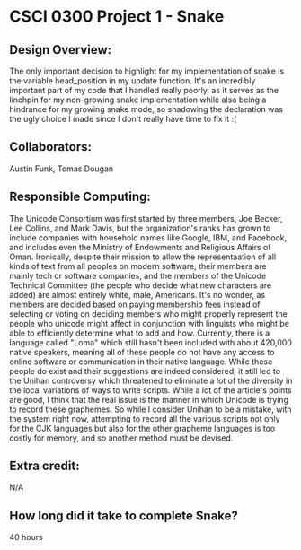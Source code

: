CSCI 0300 Project 1 - Snake
===========================

## Design Overview:
The only important decision to highlight for my implementation of snake is the variable head_position in my update function. It's an incredibly important part of my code that I handled really poorly, as it serves as the linchpin for my non-growing snake implementation while also being a hindrance for my growing snake mode, so shadowing the declaration was the ugly choice I made since I don't really have time to fix it :(

## Collaborators:

Austin Funk, Tomas Dougan

## Responsible Computing:
The Unicode Consortium was first started by three members, Joe Becker, Lee Collins, and Mark Davis, but the organization's ranks has grown to include companies with household names like Google, IBM, and Facebook, and includes even the Ministry of Endowments and Religious Affairs of Oman. Ironically, despite their mission to allow the representaation of all kinds of text from all peoples on modern software, their members are mainly tech or software companies, and the members of the Unicode Technical Committee (the people who decide what new characters are added) are almost entirely white, male, Americans. It's no wonder, as members are decided based on paying membership fees instead of selecting or voting on deciding members who might properly represent the people who unicode might affect in conjunction with linguists who might be able to efficiently determine what to add and how. Currently, there is a language called "Loma" which still hasn't been included with about 420,000 native speakers, meaning all of these people do not have any access to online software or communication in their native language. While these people do exist and their suggestions are indeed considered, it still led to the Unihan controversy which threatened to eliminate a lot of the diversity in the local variations of ways to write scripts. While a lot of the article's points are good, I think that the real issue is the manner in which Unicode is trying to record these graphemes. So while I consider Unihan to be a mistake, with the system right now, attempting to record all the various scripts not only for the CJK languages but also for the other grapheme languages is too costly for memory, and so another method must be devised.

## Extra credit:

N/A

## How long did it take to complete Snake?

40 hours